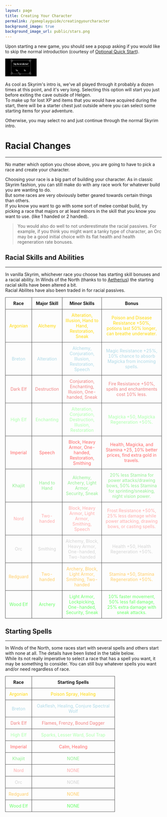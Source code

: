 ```yaml
---
layout: page
title: Creating Your Character
permalink: /gameplayguide/creatingyourcharacter
background_image: true
background_image_url: public/stars.png
---
```


<style>
    table {
        width: 100%;
        border-collapse: collapse;
    }
    th, td {
        border: 1px solid #444;
        padding: 10px;
        text-align: Center;
    }

    .argonian { color: gold; }
    .breton { color: lightblue; }
    .darkelf { color: lightcoral; }
    .highelf { color: #aaffaa; }
    .imperial { color: #ff6666; }
    .khajiit { color: lightgreen; }
    .nord { color: #ffaaaa; }
    .orc { color: lightgray; }
    .redguard { color: #ffcc66; }
    .woodelf { color: #66ff66; }
</style>

Upon starting a new game, you should see a popup asking if you would like to skip the normal introduction (courtesy of [Optional Quick Start](https://www.nexusmods.com/skyrimspecialedition/mods/63953)).

<div class="centerdiv">
    <img src="../assets/siteImages/popup.webp" width="20%" style="margin-right: 0.5%;" class="dropshadow">
</div>

As cool as Skyrim's intro is, we've all played through it probably a dozen times at this point, and it's very long. Selecting this option will start you just before exiting the cave outside of Helgen.\
To make up for lost XP and items that you would have acquired during the start, there will be a starter chest just outside where you can select some starting items for your adventure.

Otherwise, you may select no and just continue through the normal Skyrim intro.

# Racial Changes
---
No matter which option you chose above, you are going to have to pick a race and create your character.

Choosing your race is a big part of building your character. As in classic Skyrim fashion, you can still make do with any race work for whatever build you are wanting to do.\
But some races are very obviously better geared towards certain things than others.\
If you know you want to go with some sort of melee combat build, try picking a race that majors or at least minors in the skill that you know you want to use. (like 1 handed or 2 handed).

> You would also do well to not underestimate the racial passives. For example, if you think you might want a tanky type of character, an Orc may be a good initial choice with its flat health and health regeneration rate bonuses.

## Racial Skills and Abilities
---

In vanilla Skyrim, whichever race you choose has starting skill bonuses and a racial ability. In Winds of the North (thanks to to [Aetherius](https://www.nexusmods.com/skyrimspecialedition/mods/26686)) the starting racial skills have been altered a bit.\
Racial Abilites have also been traded in for racial passives.

<table>
    <tr>
        <th>Race</th>
        <th>Major Skill</th>
        <th>Minor Skills</th>
        <th>Bonus</th>
    </tr>
    <tr class="argonian">
        <td class="race">Argonian</td>
        <td>Alchemy</td>
        <td>Alteration, Illusion, Hand to Hand, Restoration, Sneak</td>
        <td>Poison and Disease Resistance +50%, potions last 50% longer, can breathe underwater.</td>
    </tr>
    <tr class="breton">
        <td class="race">Breton</td>
        <td>Alteration</td>
        <td>Alchemy, Conjuration, Illusion, Restoration, Speech</td>
        <td>Magic Resistance +25%, 10% chance to absorb Magicka from incoming spells.</td>
    </tr>
    <tr class="darkelf">
        <td class="race">Dark Elf</td>
        <td>Destruction</td>
        <td>Conjuration, Enchanting, Illusion, One-handed, Sneak</td>
        <td>Fire Resistance +50%, spells and enchantments cost 10% less.</td>
    </tr>
    <tr class="highelf">
        <td class="race">High Elf</td>
        <td>Enchanting</td>
        <td>Alteration, Conjuration, Destruction, Illusion, Restoration</td>
        <td>Magicka +50, Magicka Regeneration +50%.</td>
    </tr>
    <tr class="imperial">
        <td class="race">Imperial</td>
        <td>Speech</td>
        <td>Block, Heavy Armor, One-handed, Restoration, Smithing</td>
        <td>Health, Magicka, and Stamina +25, 10% better prices, find extra gold in travels.</td>
    </tr>
    <tr class="khajiit">
        <td class="race">Khajiit</td>
        <td>Hand to Hand</td>
        <td>Alchemy, Archery, Light Armor, Security, Sneak</td>
        <td>20% less Stamina for power attacks/drawing bows, 50% less Stamina for sprinting/sneaking, night vision power.</td>
    </tr>
    <tr class="nord">
        <td class="race">Nord</td>
        <td>Two-handed</td>
        <td>Block, Heavy Armor, Light Armor, Smithing, Speech</td>
        <td>Frost Resistance +50%, 25% less damage while power attacking, drawing bows, or casting spells.</td>
    </tr>
    <tr class="orc">
        <td class="race">Orc</td>
        <td>Smithing</td>
        <td>Alchemy, Block, Heavy Armor, One-handed, Two-handed</td>
        <td>Health +50, Health Regeneration +50%.</td>
    </tr>
    <tr class="redguard">
        <td class="race">Redguard</td>
        <td>Two-handed</td>
        <td>Archery, Block, Light Armor, Smithing, Two-handed</td>
        <td>Stamina +50, Stamina Regeneration +50%.</td>
    </tr>
    <tr class="woodelf">
        <td class="race">Wood Elf</td>
        <td>Archery</td>
        <td>Light Armor, Lockpicking, One-handed, Security, Sneak</td>
        <td>10% faster movement, 50% less fall damage, 25% extra damage with sneak attacks.</td>
    </tr>
</table>

## Starting Spells
---

In Winds of the North, some races start with several spells and others start with none at all. The details have been listed in the table below.\
While its not really imperative to select a race that has a spell you want, it may be something to consider. You can still buy whatever spells you want and/or need regardless of race.


<div class="centerdiv">
    <table style="width: 70%;">
        <tr>
            <th>Race</th>
            <th>Starting Spells</th>
        </tr>
        <tr class="argonian">
            <td class="race">Argonian</td>
            <td>Poison Spray, Healing</td>
        </tr>
        <tr class="breton">
            <td class="race">Breton</td>
            <td>Oakflesh, Healing, Conjure Spectral Wolf </td>
        </tr>
        <tr class="darkelf">
            <td class="race">Dark Elf</td>
            <td>Flames, Frenzy, Bound Dagger</td>
        </tr>
        <tr class="highelf">
            <td class="race">High Elf</td>
            <td>Sparks, Lesser Ward, Soul Trap </td>
        </tr>
        <tr class="imperial">
            <td class="race">Imperial</td>
            <td>Calm, Healing</td>
        </tr>
        <tr class="khajiit">
            <td class="race">Khajiit</td>
            <td>NONE</td>
        </tr>
        <tr class="nord">
            <td class="race">Nord</td>
            <td>NONE</td>
        </tr>
        <tr class="orc">
            <td class="race">Orc</td>
            <td>NONE</td>
        </tr>
        <tr class="redguard">
            <td class="race">Redguard</td>
            <td>NONE</td>
        </tr>
        <tr class="woodelf">
            <td class="race">Wood Elf</td>
            <td>NONE</td>
        </tr>
    </table>
</div>


